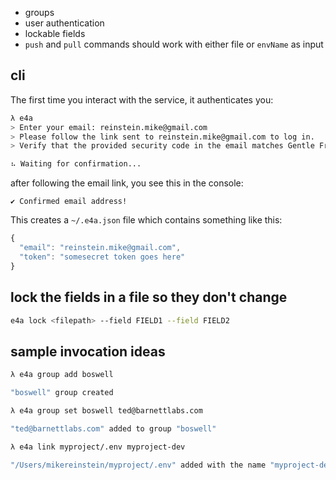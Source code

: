 * groups
* user authentication
* lockable fields
* `push` and `pull` commands should work with either file or `envName` as input


## cli

The first time you interact with the service, it authenticates you:
```bash
λ e4a
> Enter your email: reinstein.mike@gmail.com
> Please follow the link sent to reinstein.mike@gmail.com to log in.
> Verify that the provided security code in the email matches Gentle Frigatebird.

⠦ Waiting for confirmation...
```

after following the email link, you see this in the console:
```
✔ Confirmed email address!
```


This creates a `~/.e4a.json` file which contains something like this:

```javascript
{
  "email": "reinstein.mike@gmail.com",
  "token": "somesecret token goes here"
}
```


## lock the fields in a file so they don't change
```bash
e4a lock <filepath> --field FIELD1 --field FIELD2
```

## sample invocation ideas

```bash
λ e4a group add boswell

"boswell" group created

λ e4a group set boswell ted@barnettlabs.com

"ted@barnettlabs.com" added to group "boswell"

λ e4a link myproject/.env myproject-dev

"/Users/mikereinstein/myproject/.env" added with the name "myproject-dev"

```
